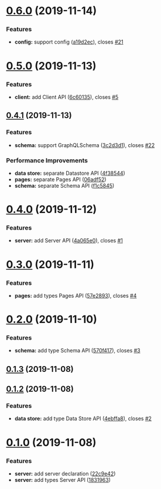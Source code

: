 # [0.6.0](https://github.com/tyankatsu0105/types-gridsome/compare/v0.5.0...v0.6.0) (2019-11-14)


### Features

* **config:** support config ([a19d2ec](https://github.com/tyankatsu0105/types-gridsome/commit/a19d2ecaf24fc7ee940aea0c14f11163e0c99fc3)), closes [#21](https://github.com/tyankatsu0105/types-gridsome/issues/21)



# [0.5.0](https://github.com/tyankatsu0105/types-gridsome/compare/v0.4.1...v0.5.0) (2019-11-13)


### Features

* **client:** add Client API ([6c60135](https://github.com/tyankatsu0105/types-gridsome/commit/6c60135e36e7804111a0c471b0ef528ac9982e4f)), closes [#5](https://github.com/tyankatsu0105/types-gridsome/issues/5)



## [0.4.1](https://github.com/tyankatsu0105/types-gridsome/compare/v0.4.0...v0.4.1) (2019-11-13)


### Features

* **schema:** support GraphQLSchema ([3c2d3d1](https://github.com/tyankatsu0105/types-gridsome/commit/3c2d3d1f2f563da35d2767fd04b883d415df1244)), closes [#22](https://github.com/tyankatsu0105/types-gridsome/issues/22)


### Performance Improvements

* **data store:** separate Datastore API ([4f38544](https://github.com/tyankatsu0105/types-gridsome/commit/4f38544c50e9b178ed6dac8e705329ac0f64a57b))
* **pages:** separate Pages API ([06adf52](https://github.com/tyankatsu0105/types-gridsome/commit/06adf528c5b064fcf3c4ffc3718e7d5679b90f3e))
* **schema:** separate Schema API ([f1c5845](https://github.com/tyankatsu0105/types-gridsome/commit/f1c5845c85a308cb16f5b6d3132b8b5853174734))



# [0.4.0](https://github.com/tyankatsu0105/types-gridsome/compare/v0.3.0...v0.4.0) (2019-11-12)


### Features

* **server:** add Server API ([4a065e0](https://github.com/tyankatsu0105/types-gridsome/commit/4a065e00493c8a36eefad745491ce57ab71f0250)), closes [#1](https://github.com/tyankatsu0105/types-gridsome/issues/1)



# [0.3.0](https://github.com/tyankatsu0105/types-gridsome/compare/v0.2.0...v0.3.0) (2019-11-11)


### Features

* **pages:** add types Pages API ([57e2893](https://github.com/tyankatsu0105/types-gridsome/commit/57e28937359f2377b546c8371a9087d31318fc9c)), closes [#4](https://github.com/tyankatsu0105/types-gridsome/issues/4)



# [0.2.0](https://github.com/tyankatsu0105/types-gridsome/compare/v0.1.3...v0.2.0) (2019-11-10)


### Features

* **schema:** add type Schema API ([570f417](https://github.com/tyankatsu0105/types-gridsome/commit/570f4176a35b6addcf5c25daef7f4e76eaad13a3)), closes [#3](https://github.com/tyankatsu0105/types-gridsome/issues/3)



## [0.1.3](https://github.com/tyankatsu0105/types-gridsome/compare/v0.1.2...v0.1.3) (2019-11-08)



## [0.1.2](https://github.com/tyankatsu0105/types-gridsome/compare/v0.1.0...v0.1.2) (2019-11-08)


### Features

* **data store:** add type Data Store API ([4ebffa8](https://github.com/tyankatsu0105/types-gridsome/commit/4ebffa8ac0649ebd4b70d354521ec574f46935e1)), closes [#2](https://github.com/tyankatsu0105/types-gridsome/issues/2)



# [0.1.0](https://github.com/tyankatsu0105/types-gridsome/compare/22c9e42548d972836cc33436571f3a0370013381...v0.1.0) (2019-11-08)


### Features

* **server:** add server declaration ([22c9e42](https://github.com/tyankatsu0105/types-gridsome/commit/22c9e42548d972836cc33436571f3a0370013381))
* **server:** add types Server API ([1831963](https://github.com/tyankatsu0105/types-gridsome/commit/18319636329666695cef75acf4f971fba1d1a89a))



